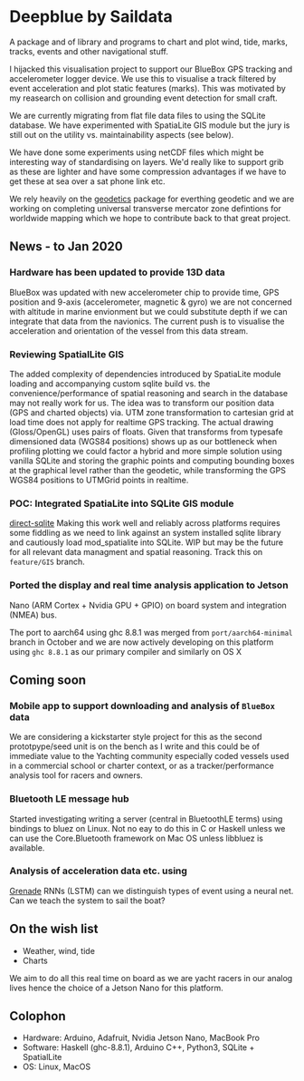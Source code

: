 # Deepblue by Saildata

A package and of library and programs to chart and plot wind, tide, marks, tracks, events
and other navigational stuff.

I hijacked this visualisation project to support our BlueBox GPS tracking and
accelerometer logger device. We use this to visualise a track
filtered by event acceleration and plot static features (marks).
This was motivated by my reasearch on collision and
grounding event detection for small craft.

We are currently migrating from flat file data files to using the
SQLite database. We have experimented with SpatiaLite GIS module but
the jury is still out on the utility vs. maintainability aspects (see
below).

We have done some experiments using netCDF files which might be interesting
way of standardising on layers.  We'd really like to support grib as these are
lighter and have some compression advantages if we have to get these
at sea over a sat phone link etc.

We rely heavily on the
[geodetics](https://github.com/PaulJohnson/geodetics) package for
everthing geodetic and we are working on completing universal
transverse mercator zone defintions for worldwide mapping which we
hope to contribute back to that great project.

## News - to Jan 2020

### Hardware has been updated to provide 13D data

 BlueBox was updated with new accelerometer chip to provide time, GPS position
 and 9-axis (accelerometer, magnetic & gyro) we are not concerned with altitude in
 marine envionment but we could substitute depth if we can integrate that data from
 the navionics. The current push is to visualise the acceleration and orientation of the vessel
 from this data stream.

### Reviewing SpatialLite GIS

 The added complexity of dependencies introduced by SpatiaLite module loading and
 accompanying custom sqlite build vs. the convenience/performance of spatial reasoning and search
 in the database may not really work for us. The idea was to transform our position data
 (GPS and charted objects) via. UTM zone transformation to cartesian grid at
 load time does not apply for realtime GPS tracking. The actual drawing (Gloss/OpenGL)
 uses pairs of floats. Given that transforms from typesafe dimensioned data (WGS84 positions)
 shows up as our bottleneck when profiling plotting we could factor a hybrid and more simple solution
 using vanilla SQLite and storing the graphic points and computing bounding boxes at the graphical
 level rather than the geodetic, while transforming the GPS WGS84
 positions to UTMGrid points in realtime.

### POC: Integrated SpatiaLite into SQLite GIS module

[direct-sqlite](https://github.com/sebeaumont/direct-sqlite)
 Making this work well and reliably across platforms requires some fiddling
 as we need to link against an system installed sqlite library and
 cautiously load mod_spatialite into SQLite. WIP but may be the
 future for all relevant data managment and spatial reasoning.
 Track this on ```feature/GIS``` branch.

### Ported the display and real time analysis application to Jetson

 Nano (ARM Cortex + Nvidia GPU + GPIO) on board system and
 integration (NMEA) bus.

 The port to aarch64 using ghc 8.8.1
 was merged from ```port/aarch64-minimal``` branch in
 October and we are now actively developing on this platform using
 ```ghc 8.8.1``` as our primary compiler and similarly on OS X

## Coming soon

### Mobile app to support downloading and analysis of `BlueBox` data

We are considering a kickstarter style project for this as the second
prototpype/seed unit is on the bench as I write and this could
be of immediate value to the Yachting community especially coded vessels
used in a commercial school or charter context, or as a tracker/performance
analysis tool for racers and owners.

### Bluetooth LE message hub

Started investigating writing a server (central in BluetoothLE terms)
using bindings to bluez on Linux. Not no eay to do this in C or Haskell
unless we can use the Core.Bluetooth framework on Mac OS unless libbluez
is available.

### Analysis of acceleration data etc. using

[Grenade](https://github.com/HuwCampbell/grenade) RNNs (LSTM)
can we distinguish types of event using a neural net. Can we
teach the system to sail the boat?

## On the wish list

- Weather, wind, tide
- Charts

We aim to do all this real time on board as we are yacht racers in our analog lives
hence the choice of a Jetson Nano for this platform.

## Colophon

- Hardware: Arduino, Adafruit, Nvidia Jetson Nano, MacBook Pro
- Software: Haskell (ghc-8.8.1), Arduino C++, Python3, SQLite + SpatialLite
- OS: Linux, MacOS
